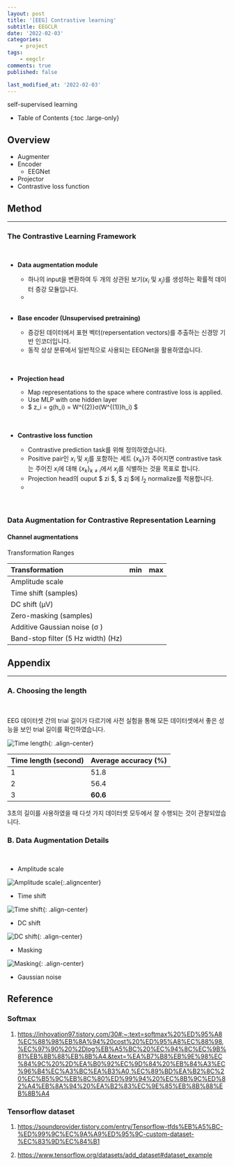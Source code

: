 ```yaml
---
layout: post
title: '[EEG] Contrastive learning'
subtitle: EEGCLR
date: '2022-02-03'
categories:
    - project
tags:
    - eegclr
comments: true
published: false

last_modified_at: '2022-02-03'
---
```


self-supervised learning

- Table of Contents
{:toc .large-only}

## Overview

* Augmenter
* Encoder
    - EEGNet
* Projector
* Contrastive loss function

## Method

***

### The Contrastive Learning Framework
<br/>

* **Data augmentation module**
    - 하나의 input을 변환하여 두 개의 상관된 보기($x_i$ 및 $x_j$)를 생성하는 확률적 데이터 증강 모듈입니다.
    -   
    <br/>

* **Base encoder (Unsupervised pretraining)**
    - 증강된 데이터에서 표현 벡터(repersentation vectors)를 추출하는 신경망 기반 인코더입니다.
    - 동작 상상 분류에서 일반적으로 사용되는 EEGNet을 활용하였습니다.
    <br/>
    <br/>

* **Projection head**
    - Map representations to the space where contrastive loss is applied.
    - Use MLP with one hidden layer
    - $ z_i = g(h_i) = W^{(2)}σ(W^{(1)}h_i) $
    <br/>
    <br/>

* **Contrastive loss function**
    - Contrastive prediction task를 위해 정의하였습니다.
    - Positive pair인 $x_i$ 및 $x_j$를 포함하는 세트 {$x_k$}가 주어지면 contrastive task는 주어진 $x_i$에 대해 {$x_k$}$_{k≠i}$에서 $x_j$를 식별하는 것을 목표로 합니다.
    - Projection head의 ouput $ zi $, $ zj $에 $l_2$ normalize를 적용합니다.
    - 
    <br/>
    <br/>

### Data Augmentation for Contrastive Representation Learning

#### Channel augmentations
Transformation Ranges

| Transformation                    | min | max |
|:----------------------------------|:---:|:---:|
| Amplitude scale                   | 
| Time shift (samples)              | 
| DC shift (µV)                     | 
| Zero-masking (samples)            | 
| Additive Gaussian noise (σ )      | 
| Band-stop filter (5 Hz width) (Hz)| 



## Appendix

***

### A. Choosing the length
<br/>

EEG 데이터셋 간의 trial 길이가 다르기에 사전 실험을 통해 모든 데이터셋에서 좋은 성능을 보인 trial 길이를 확인하였습니다.

![Time length](https://github.com/HayoonSong/Images-for-Github-Pages/blob/main/project/2022-01-02-eegclr/TimeLength.png?raw=true){: .align-center}

| Time length (second)| Average accuracy (%) |
|:--------------------|----------------------|
| 1                   |         51.8         |  
| 2                   |         56.4         |
| 3                   |       **60.6**       |   

3초의 길이를 사용하였을 때 다섯 가지 데이터셋 모두에서 잘 수행되는 것이 관찰되었습니다.  

### B. Data Augmentation Details
<br/>

* Amplitude scale

![Amplitude scale](https://github.com/HayoonSong/Images-for-Github-Pages/blob/main/project/2022-01-02-eegclr/amplitude_scale.png?raw=true){:.aligncenter}

* Time shift

![Time shift](https://github.com/HayoonSong/Images-for-Github-Pages/blob/main/project/2022-01-02-eegclr/time_shift.png?raw=true){: .align-center}

* DC shift

![DC shift](https://github.com/HayoonSong/Images-for-Github-Pages/blob/main/project/2022-01-02-eegclr/dc_shift.png?raw=true){: .align-center}

* Masking

![Masking](https://github.com/HayoonSong/Images-for-Github-Pages/blob/main/project/2022-01-02-eegclr/gaussian_noise.png?raw=true){: .align-center}

* Gaussian noise

## Reference
### Softmax
1. https://inhovation97.tistory.com/30#:~:text=softmax%20%ED%95%A8%EC%88%98%EB%8A%94%20cost%20%ED%95%A8%EC%88%98,%EC%97%90%20%2Dlog%EB%A5%BC%20%EC%94%8C%EC%9B%81%EB%8B%88%EB%8B%A4.&text=%EA%B7%B8%EB%9E%98%EC%84%9C%20%2D%EA%B0%92%EC%9D%84%20%EB%84%A3%EC%96%B4%EC%A3%BC%EA%B3%A0,%EC%89%BD%EA%B2%8C%20%EC%B5%9C%EB%8C%80%ED%99%94%20%EC%8B%9C%ED%82%A4%EB%8A%94%20%EA%B2%83%EC%9E%85%EB%8B%88%EB%8B%A4

### Tensorflow dataset
1. https://soundprovider.tistory.com/entry/Tensorflow-tfds%EB%A5%BC-%ED%99%9C%EC%9A%A9%ED%95%9C-custom-dataset-%EC%83%9D%EC%84%B1 

2. https://www.tensorflow.org/datasets/add_dataset#dataset_example